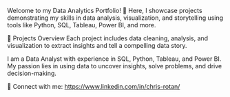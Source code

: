 Welcome to my Data Analytics Portfolio! 🚀 Here, I showcase projects demonstrating my skills in data analysis, visualization, and storytelling using tools like Python, SQL, Tableau, Power BI, and more.

📁 Projects Overview
Each project includes data cleaning, analysis, and visualization to extract insights and tell a compelling data story.

I am a Data Analyst with experience in SQL, Python, Tableau, and Power BI. My passion lies in using data to uncover insights, solve problems, and drive decision-making.

📩 Connect with me: https://www.linkedin.com/in/chris-rotan/
